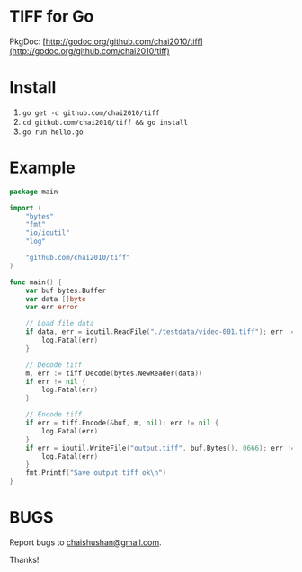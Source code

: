 TIFF for Go
===========

PkgDoc: [http://godoc.org/github.com/chai2010/tiff](http://godoc.org/github.com/chai2010/tiff)

Install
=======

1. `go get -d github.com/chai2010/tiff`
2. `cd github.com/chai2010/tiff && go install`
3. `go run hello.go`

Example
=======

```Go
package main

import (
	"bytes"
	"fmt"
	"io/ioutil"
	"log"

	"github.com/chai2010/tiff"
)

func main() {
	var buf bytes.Buffer
	var data []byte
	var err error

	// Load file data
	if data, err = ioutil.ReadFile("./testdata/video-001.tiff"); err != nil {
		log.Fatal(err)
	}

	// Decode tiff
	m, err := tiff.Decode(bytes.NewReader(data))
	if err != nil {
		log.Fatal(err)
	}

	// Encode tiff
	if err = tiff.Encode(&buf, m, nil); err != nil {
		log.Fatal(err)
	}
	if err = ioutil.WriteFile("output.tiff", buf.Bytes(), 0666); err != nil {
		log.Fatal(err)
	}
	fmt.Printf("Save output.tiff ok\n")
}
```

BUGS
====

Report bugs to <chaishushan@gmail.com>.

Thanks!
